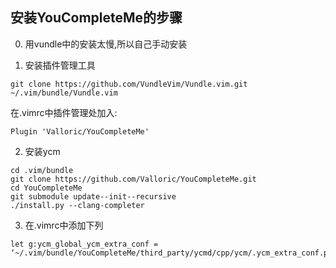 ## 安装YouCompleteMe的步骤

0. 用vundle中的安装太慢,所以自己手动安装

1. 安装插件管理工具
```
git clone https://github.com/VundleVim/Vundle.vim.git ~/.vim/bundle/Vundle.vim
```
  在.vimrc中插件管理处加入:
```
Plugin 'Valloric/YouCompleteMe'
```

2. 安装ycm
```
cd .vim/bundle
git clone https://github.com/Valloric/YouCompleteMe.git
cd YouCompleteMe
git submodule update--init--recursive
./install.py --clang-completer
```

3. 在.vimrc中添加下列
```
let g:ycm_global_ycm_extra_conf = ‘~/.vim/bundle/YouCompleteMe/third_party/ycmd/cpp/ycm/.ycm_extra_conf.py’ 
```
